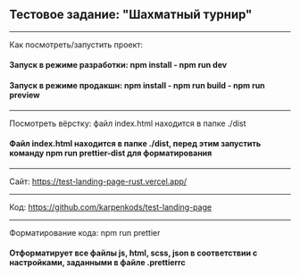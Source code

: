## Тестовое задание: "Шахматный турнир"

***
Как посмотреть/запустить проект:

#### Запуск в режиме разработки: npm install - npm run dev

#### Запуск в режиме продакшн: npm install - npm run build - npm run preview

***
Посмотреть вёрстку: файл index.html находится в папке ./dist

#### Файл index.html находится в папке ./dist, перед этим запустить команду npm run prettier-dist для форматирования


***
Сайт: https://test-landing-page-rust.vercel.app/

***
Код: https://github.com/karpenkods/test-landing-page

***
Форматирование кода: npm run prettier

#### Отформатирует все файлы js, html, scss, json в соответствии с настройками, заданными в файле .prettierrc
